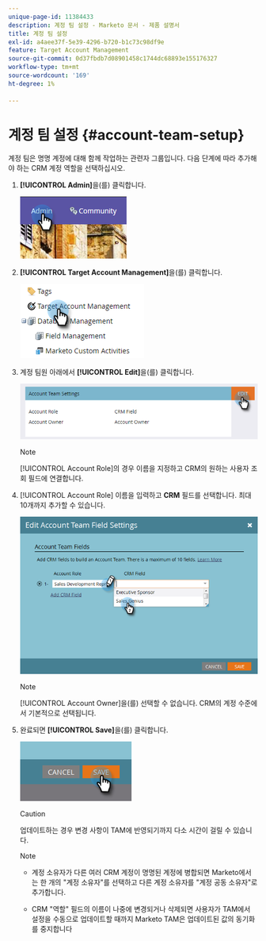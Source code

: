 ```yaml
---
unique-page-id: 11384433
description: 계정 팀 설정 - Marketo 문서 - 제품 설명서
title: 계정 팀 설정
exl-id: a4aee37f-5e39-4296-b720-b1c73c98df9e
feature: Target Account Management
source-git-commit: 0d37fbdb7d08901458c1744dc68893e155176327
workflow-type: tm+mt
source-wordcount: '169'
ht-degree: 1%

---
```


# 계정 팀 설정 {#account-team-setup}

계정 팀은 명명 계정에 대해 함께 작업하는 관련자 그룹입니다. 다음 단계에 따라 추가해야 하는 CRM 계정 역할을 선택하십시오.

1. **[!UICONTROL Admin]**&#x200B;을(를) 클릭합니다.

   ![](assets/one-3.png)

1. **[!UICONTROL Target Account Management]**&#x200B;을(를) 클릭합니다.

   ![](assets/account-team-setup-2.png)

1. 계정 팀원 아래에서 **[!UICONTROL Edit]**&#x200B;을(를) 클릭합니다.

   ![](assets/3.png)

   >[!NOTE]
   >
   >[!UICONTROL Account Role]의 경우 이름을 지정하고 CRM의 원하는 사용자 조회 필드에 연결합니다.

1. [!UICONTROL Account Role] 이름을 입력하고 **CRM** 필드를 선택합니다. 최대 10개까지 추가할 수 있습니다.

   ![](assets/four-2.png)

   >[!NOTE]
   >
   >[!UICONTROL Account Owner]을(를) 선택할 수 없습니다. CRM의 계정 수준에서 기본적으로 선택됩니다.

1. 완료되면 **[!UICONTROL Save]**&#x200B;을(를) 클릭합니다.

   ![](assets/five-2.png)

   >[!CAUTION]
   >
   >업데이트하는 경우 변경 사항이 TAM에 반영되기까지 다소 시간이 걸릴 수 있습니다.

   >[!NOTE]
   >
   >* 계정 소유자가 다른 여러 CRM 계정이 명명된 계정에 병합되면 Marketo에서는 한 개의 &quot;계정 소유자&quot;를 선택하고 다른 계정 소유자를 &quot;계정 공동 소유자&quot;로 추가합니다.
   >
   >* CRM &quot;역할&quot; 필드의 이름이 나중에 변경되거나 삭제되면 사용자가 TAM에서 설정을 수동으로 업데이트할 때까지 Marketo TAM은 업데이트된 값의 동기화를 중지합니다
